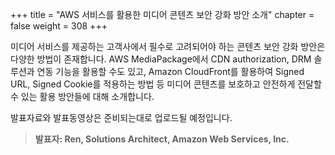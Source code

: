 +++
title = "AWS 서비스를 활용한 미디어 콘텐츠 보안 강화 방안 소개"
chapter = false
weight = 308
+++

 미디어 서비스를 제공하는 고객사에서 필수로 고려되어야 하는 콘텐츠 보안 강화 방안은 다양한 방법이 존재합니다. AWS MediaPackage에서 CDN authorization, DRM 솔루션과 연동 기능을 활용할 수도 있고, Amazon CloudFront를 활용하여 Signed URL, Signed Cookie를 적용하는 방법 등 미디어 콘텐츠를 보호하고 안전하게 전달할 수 있는 활용 방안들에 대해 소개합니다.

발표자료와 발표동영상은 준비되는대로 업로드될 예정입니다.

>  **발표자: Ren, Solutions Architect, Amazon Web Services, Inc.** 

